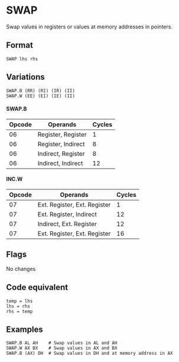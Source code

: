 # SWAP

Swap values in registers or values at memory addresses in pointers.

## Format 

`SWAP lhs rhs`

## Variations

```
SWAP.B (RR) (RI) (IR) (II)
SWAP.W (EE) (EI) (IE) (II)
```

#### SWAP.B

| Opcode | Operands           | Cycles |
|--------|--------------------|--------|
| 06     | Register, Register | 1      |
| 06     | Register, Indirect | 8      |
| 06     | Indirect, Register | 8      |
| 06     | Indirect, Indirect | 12     |

#### INC.W

| Opcode | Operands                     | Cycles |
|--------|------------------------------|--------|
| 07     | Ext. Register, Ext. Register | 1      |
| 07     | Ext. Register, Indirect      | 12     |
| 07     | Indirect, Ext. Register      | 12     |
| 07     | Ext. Register, Ext. Register | 16     |

## Flags

No changes

## Code equivalent

```
temp = lhs
lhs = rhs
rhs = temp
```

## Examples

```
SWAP.B AL AH    # Swap values in AL and AH
SWAP.W AX BX    # Swap values in AX and BX
SWAP.B (AX) DH  # Swap values in DH and at memory address in AX
```